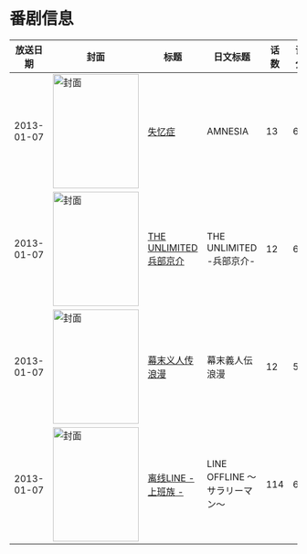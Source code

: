 # 番剧信息

|放送日期|封面|标题|日文标题|话数|评分|评分人数|
|---|---|---|---|---|---|---|
|2013-01-07|<img src="//lain.bgm.tv/pic/cover/c/4a/0a/46452_I2aB8.jpg" alt="封面" style="width:150px;height:200px;object-fit:cover;">|[失忆症](https://bangumi.tv/subject/46452)|AMNESIA|13|6.0|1000人评分|
|2013-01-07|<img src="//lain.bgm.tv/pic/cover/c/95/ba/52484_UUXKX.jpg" alt="封面" style="width:150px;height:200px;object-fit:cover;">|[THE UNLIMITED 兵部京介](https://bangumi.tv/subject/52484)|THE UNLIMITED -兵部京介-|12|6.9|987人评分|
|2013-01-07|<img src="//lain.bgm.tv/pic/cover/c/3d/7d/53889_6o3nB.jpg" alt="封面" style="width:150px;height:200px;object-fit:cover;">|[幕末义人传 浪漫](https://bangumi.tv/subject/53889)|幕末義人伝 浪漫|12|5.9|143人评分|
|2013-01-07|<img src="//lain.bgm.tv/pic/cover/c/71/28/57150_zlDQM.jpg" alt="封面" style="width:150px;height:200px;object-fit:cover;">|[离线LINE - 上班族 -](https://bangumi.tv/subject/57150)|LINE OFFLINE ～サラリーマン～|114|6.8|203人评分|
